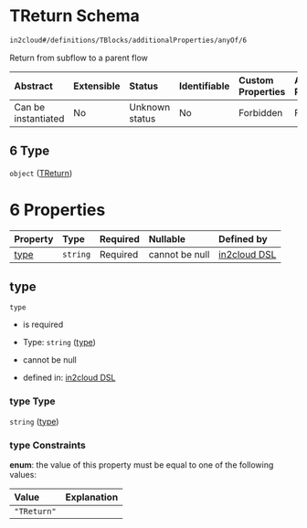 # TReturn Schema

```txt
in2cloud#/definitions/TBlocks/additionalProperties/anyOf/6
```

Return from subflow to a parent flow

| Abstract            | Extensible | Status         | Identifiable | Custom Properties | Additional Properties | Access Restrictions | Defined In                                                                     |
| :------------------ | :--------- | :------------- | :----------- | :---------------- | :-------------------- | :------------------ | :----------------------------------------------------------------------------- |
| Can be instantiated | No         | Unknown status | No           | Forbidden         | Forbidden             | none                | [TDSLRoot.schema.json*](../schema/TDSLRoot.schema.json "open original schema") |

## 6 Type

`object` ([TReturn](tdslroot-definitions-treturn.md))

# 6 Properties

| Property      | Type     | Required | Nullable       | Defined by                                                                                                      |
| :------------ | :------- | :------- | :------------- | :-------------------------------------------------------------------------------------------------------------- |
| [type](#type) | `string` | Required | cannot be null | [in2cloud DSL](tdslroot-definitions-treturn-properties-type.md "in2cloud#/definitions/TReturn/properties/type") |

## type



`type`

*   is required

*   Type: `string` ([type](tdslroot-definitions-treturn-properties-type.md))

*   cannot be null

*   defined in: [in2cloud DSL](tdslroot-definitions-treturn-properties-type.md "in2cloud#/definitions/TReturn/properties/type")

### type Type

`string` ([type](tdslroot-definitions-treturn-properties-type.md))

### type Constraints

**enum**: the value of this property must be equal to one of the following values:

| Value       | Explanation |
| :---------- | :---------- |
| `"TReturn"` |             |
